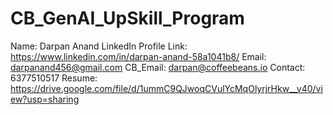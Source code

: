 # CB_GenAI_UpSkill_Program

Name: Darpan Anand
LinkedIn Profile Link: https://www.linkedin.com/in/darpan-anand-58a1041b8/
Email: darpanand456@gmail.com
CB_Email: darpan@coffeebeans.io
Contact: 6377510517
Resume: https://drive.google.com/file/d/1ummC9QJwoqCVulYcMqOlyrjrHkw__v40/view?usp=sharing
